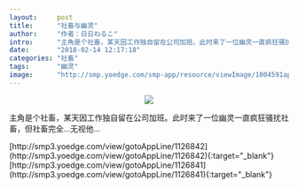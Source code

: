 ```yaml
---
layout:     post
title:      "社畜与幽灵"
author:     "作者：日日ねるこ"
intro:      "主角是个社畜，某天因工作独自留在公司加班。此时来了一位幽灵一直疯狂骚扰社畜，但社畜完全…无视他…"
date:       "2018-02-14 12:17:18"
categories: "社畜"
tags:       "幽灵"
image:      "http://smp.yoedge.com/smp-app/resource/viewImage/1004591appline.png"
---
```

<div style="text-align: center">
<p><img src="http://smp.yoedge.com/smp-app/resource/viewImage/1004591appline.png"/></p>
</div>
<p class="post-meta">
<span>主角是个社畜，某天因工作独自留在公司加班。此时来了一位幽灵一直疯狂骚扰社畜，但社畜完全…无视他…</span>
</p>
[http://smp3.yoedge.com/view/gotoAppLine/1126842](http://smp3.yoedge.com/view/gotoAppLine/1126842){:target="_blank"}
[http://smp3.yoedge.com/view/gotoAppLine/1126841](http://smp3.yoedge.com/view/gotoAppLine/1126841){:target="_blank"}


